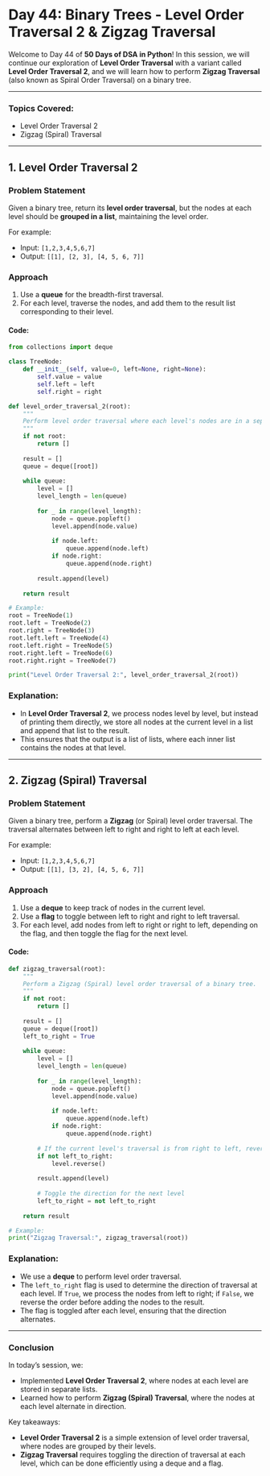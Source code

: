 # **Day 44: Binary Trees - Level Order Traversal 2 & Zigzag Traversal**

Welcome to Day 44 of **50 Days of DSA in Python**! In this session, we will continue our exploration of **Level Order Traversal** with a variant called **Level Order Traversal 2**, and we will learn how to perform **Zigzag Traversal** (also known as Spiral Order Traversal) on a binary tree.

---

### **Topics Covered:**
- Level Order Traversal 2
- Zigzag (Spiral) Traversal

---

## **1. Level Order Traversal 2**

### **Problem Statement**  
Given a binary tree, return its **level order traversal**, but the nodes at each level should be **grouped in a list**, maintaining the level order.

For example:
- Input: `[1,2,3,4,5,6,7]`
- Output: `[[1], [2, 3], [4, 5, 6, 7]]`

### **Approach**

1. Use a **queue** for the breadth-first traversal.
2. For each level, traverse the nodes, and add them to the result list corresponding to their level.

#### **Code:**
```python
from collections import deque

class TreeNode:
    def __init__(self, value=0, left=None, right=None):
        self.value = value
        self.left = left
        self.right = right

def level_order_traversal_2(root):
    """
    Perform level order traversal where each level's nodes are in a separate list.
    """
    if not root:
        return []
    
    result = []
    queue = deque([root])
    
    while queue:
        level = []
        level_length = len(queue)
        
        for _ in range(level_length):
            node = queue.popleft()
            level.append(node.value)
            
            if node.left:
                queue.append(node.left)
            if node.right:
                queue.append(node.right)
        
        result.append(level)
    
    return result

# Example:
root = TreeNode(1)
root.left = TreeNode(2)
root.right = TreeNode(3)
root.left.left = TreeNode(4)
root.left.right = TreeNode(5)
root.right.left = TreeNode(6)
root.right.right = TreeNode(7)

print("Level Order Traversal 2:", level_order_traversal_2(root))
```

### **Explanation:**
- In **Level Order Traversal 2**, we process nodes level by level, but instead of printing them directly, we store all nodes at the current level in a list and append that list to the result.
- This ensures that the output is a list of lists, where each inner list contains the nodes at that level.

---

## **2. Zigzag (Spiral) Traversal**

### **Problem Statement**  
Given a binary tree, perform a **Zigzag** (or Spiral) level order traversal. The traversal alternates between left to right and right to left at each level.

For example:
- Input: `[1,2,3,4,5,6,7]`
- Output: `[[1], [3, 2], [4, 5, 6, 7]]`

### **Approach**

1. Use a **deque** to keep track of nodes in the current level.
2. Use a **flag** to toggle between left to right and right to left traversal.
3. For each level, add nodes from left to right or right to left, depending on the flag, and then toggle the flag for the next level.

#### **Code:**
```python
def zigzag_traversal(root):
    """
    Perform a Zigzag (Spiral) level order traversal of a binary tree.
    """
    if not root:
        return []
    
    result = []
    queue = deque([root])
    left_to_right = True
    
    while queue:
        level = []
        level_length = len(queue)
        
        for _ in range(level_length):
            node = queue.popleft()
            level.append(node.value)
            
            if node.left:
                queue.append(node.left)
            if node.right:
                queue.append(node.right)
        
        # If the current level's traversal is from right to left, reverse the level
        if not left_to_right:
            level.reverse()
        
        result.append(level)
        
        # Toggle the direction for the next level
        left_to_right = not left_to_right
    
    return result

# Example:
print("Zigzag Traversal:", zigzag_traversal(root))
```

### **Explanation:**
- We use a **deque** to perform level order traversal.
- The `left_to_right` flag is used to determine the direction of traversal at each level. If `True`, we process the nodes from left to right; if `False`, we reverse the order before adding the nodes to the result.
- The flag is toggled after each level, ensuring that the direction alternates.

---

### **Conclusion**

In today’s session, we:
- Implemented **Level Order Traversal 2**, where nodes at each level are stored in separate lists.
- Learned how to perform **Zigzag (Spiral) Traversal**, where the nodes at each level alternate in direction.

Key takeaways:
- **Level Order Traversal 2** is a simple extension of level order traversal, where nodes are grouped by their levels.
- **Zigzag Traversal** requires toggling the direction of traversal at each level, which can be done efficiently using a deque and a flag.